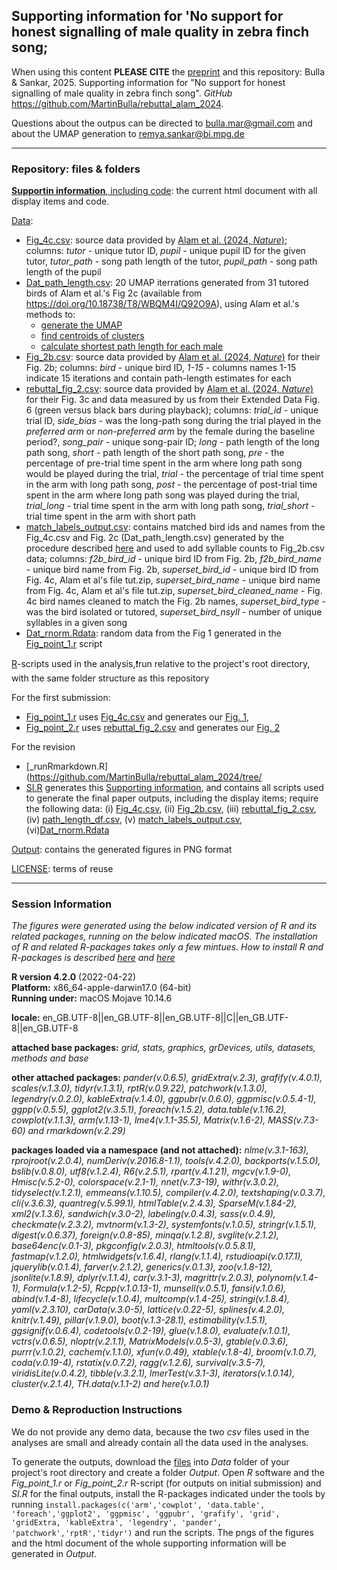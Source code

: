 ## Supporting information for 'No support for honest signalling of male quality in zebra finch song;

When using this content **PLEASE CITE** the [preprint](https://ecoevorxiv.org/repository/view/7530/) and this repository: Bulla & Sankar, 2025. Supporting information for "No support for honest signalling of male quality in zebra finch song". *GitHub* https://github.com/MartinBulla/rebuttal_alam_2024.

Questions about the outpus can be directed to bulla.mar@gmail.com and  about the UMAP generation to remya.sankar@bi.mpg.de

***

### Repository: files & folders
[**Supportin information**, including code](https://martinbulla.github.io/rebuttal_alam_2024/): the current html document with all display items and code.

[Data](Data/):
- [Fig_4c.csv](Data/Fig_4c.csv): source data provided by [Alam et al. (2024, *Nature*)](https://doi.org/10.1038/s41586-024-07207-4); columns: *tutor* - unique tutor ID, *pupil* - unique pupil ID for the given tutor, *tutor_path* - song path length of the tutor, *pupil_path* - song path length of the pupil
- [Dat_path_length.csv](Data/DAT_path_length.csv): 20 UMAP iterrations generated from 31 tutored birds of Alam et al.'s Fig 2c (available from https://doi.org/10.18738/T8/WBQM4I/Q92O9A), using Alam et al.'s methods to:
    -  [generate the UMAP](https://github.com/ymir-k/UMAP_test/blob/main/AlamTests/3-RseedTest/Scripts/generate_rseed_embeddings.ipynb)
    - [find centroids of clusters](https://github.com/ymir-k/UMAP_test/blob/main/AlamTests/3-RseedTest/Scripts/find_kmeans_centroids_of_rseed_embeddings.ipynb)
    - [calculate shortest path length for each male](https://github.com/ymir-k/UMAP_test/blob/main/AlamTests/3-RseedTest/Scripts/bird_paths_from_many_kcentroids.ipynb)
- [Fig_2b.csv](Data/Fig_2b.csv): source data provided by [Alam et al. (2024, *Nature*)](https://doi.org/10.1038/s41586-024-07207-4) for their Fig. 2b; columns: *bird* - unique bird ID, *1-15* - columns names 1-15 indicate 15 iterations and contain path-length estimates for each
- [rebuttal_fig_2.csv](Data/rebuttal_fig_2.csv): source data provided by [Alam et al. (2024, *Nature*)](https://doi.org/10.1038/s41586-024-07207-4) for their Fig. 3c and data measured by us from their Extended Data Fig. 6 (green versus black bars during playback); columns: *trial_id* - unique trial ID, *side_bias* - was the long-path song during the trial played in the *preferred arm* or *non-preferred arm* by the female during the baseline period?, *song_pair* - unique song-pair ID; *long* - path length of the long path song, *short* - path length of the short path song, *pre* - the percentage of pre-trial time spent in the arm where long path song would be played during the trial, *trial* -  the percentage of trial time spent in the arm with long path song, *post* - the percentage of post-trial time spent in the arm where long path song was played during the trial, *trial_long* - trial time spent in the arm with long path song, *trial_short* - trial time spent in the arm with short path 
- [match_labels_output.csv](Data/match_labels_output.csv): contains matched bird ids and names from the Fig_4c.csv and Fig. 2c (Dat_path_length.csv) generated by the procedure described [here](Python/create_bird_labels.pdf) and used to add syllable counts to Fig_2b.csv data; columns: *f2b_bird_id* - unique bird ID from Fig. 2b, *f2b_bird_name* - unique bird name from Fig. 2b, *superset_bird_id* - unique bird ID from Fig. 4c, Alam et al's file tut.zip, *superset_bird_name* - unique bird name from Fig. 4c, Alam et al's file tut.zip, *superset_bird_cleaned_name* - Fig. 4c bird names cleaned to match the Fig. 2b names, *superset_bird_type* - was the bird isolated or tutored, *superset_bird_nsyll* - number of unique syllables in a given song
- [Dat_rnorm.Rdata](Data/Dat_rnorm.Rdata): random data from the Fig 1 generated in the [Fig_point_1.r](R/Fig_point_1.r) script


[R](R/)-scripts used in the analysis,❗run relative to the project's root directory, with the same folder structure as this repository

For the first submission:
- [Fig_point_1.r](R/Fig_point_1.r) uses [Fig_4c.csv](Data/Fig_4c.csv) and generates our [Fig. 1](Output/Fig_point_1.png),
- [Fig_point_2.r](R/Fig_point_2.r) uses [rebuttal_fig_2.csv](Data/rebuttal_fig_2.csv) and generates our [Fig. 2](Output/Fig_point_2.png) 

For the revision
- [_runRmarkdown.R](https://github.com/MartinBulla/rebuttal_alam_2024/tree/
- [SI.R](https://github.com/MartinBulla/rebuttal_alam_2024/tree/main/R/SI.R) generates this [Supporting information](https://martinbulla.github.io/rebuttal_alam_2024/), and contains all scripts used to generate the final paper outputs, including the display items; require the following data: (i) [Fig_4c.csv](https://github.com/MartinBulla/rebuttal_alam_2024/tree/main/Data/Fig_4c.csv), (ii) [Fig_2b.csv](https://github.com/MartinBulla/rebuttal_alam_2024/tree/main/Data/Fig_2b.csv), (iii) [rebuttal_fig_2.csv](https://github.com/MartinBulla/rebuttal_alam_2024/tree/main/Data/rebuttal_fig_2.csv), (iv) [path_length_df.csv](https://github.com/MartinBulla/rebuttal_alam_2024/tree/main/Data/path_length_df.csv), (v) [match_labels_output.csv](https://github.com/MartinBulla/rebuttal_alam_2024/tree/main/Data/match_labels_output.csv), (vi)[Dat_rnorm.Rdata](Data/Dat_rnorm.Rdata)

[Output](Output/): contains the generated figures in PNG format

[LICENSE](LICENSE.txt): terms of reuse

***

### Session Information
*The figures were generated using the below indicated version of R and its related packages, running on the below indicated macOS. The installation of R and related R-packages takes only a few mintues. How to install R and R-packages is described [here](https://rstudio-education.github.io/hopr/starting.html) and [here](https://rstudio-education.github.io/hopr/packages2.html#installing-packages)*

**R version 4.2.0** (2022-04-22)  
**Platform:** x86_64-apple-darwin17.0 (64-bit)  
**Running under:** macOS Mojave 10.14.6  

**locale:** en_GB.UTF-8||en_GB.UTF-8||en_GB.UTF-8||C||en_GB.UTF-8||en_GB.UTF-8

**attached base packages:** *grid, stats, graphics, grDevices, utils, datasets, methods and base*

**other attached packages:**
*pander(v.0.6.5), gridExtra(v.2.3), grafify(v.4.0.1), scales(v.1.3.0), tidyr(v.1.3.1), rptR(v.0.9.22), patchwork(v.1.3.0), legendry(v.0.2.0), kableExtra(v.1.4.0), ggpubr(v.0.6.0), ggpmisc(v.0.5.4-1), ggpp(v.0.5.5), ggplot2(v.3.5.1), foreach(v.1.5.2), data.table(v.1.16.2), cowplot(v.1.1.3), arm(v.1.13-1), lme4(v.1.1-35.5), Matrix(v.1.6-2), MASS(v.7.3-60) and rmarkdown(v.2.29)*

**packages loaded via a namespace (and not attached):** 
*nlme(v.3.1-163), rprojroot(v.2.0.4), numDeriv(v.2016.8-1.1), tools(v.4.2.0), backports(v.1.5.0), bslib(v.0.8.0), utf8(v.1.2.4), R6(v.2.5.1), rpart(v.4.1.21), mgcv(v.1.9-0), Hmisc(v.5.2-0), colorspace(v.2.1-1), nnet(v.7.3-19), withr(v.3.0.2), tidyselect(v.1.2.1), emmeans(v.1.10.5), compiler(v.4.2.0), textshaping(v.0.3.7), cli(v.3.6.3), quantreg(v.5.99.1), htmlTable(v.2.4.3), SparseM(v.1.84-2), xml2(v.1.3.6), sandwich(v.3.0-2), labeling(v.0.4.3), sass(v.0.4.9), checkmate(v.2.3.2), mvtnorm(v.1.3-2), systemfonts(v.1.0.5), stringr(v.1.5.1), digest(v.0.6.37), foreign(v.0.8-85), minqa(v.1.2.8), svglite(v.2.1.2), base64enc(v.0.1-3), pkgconfig(v.2.0.3), htmltools(v.0.5.8.1), fastmap(v.1.2.0), htmlwidgets(v.1.6.4), rlang(v.1.1.4), rstudioapi(v.0.17.1), jquerylib(v.0.1.4), farver(v.2.1.2), generics(v.0.1.3), zoo(v.1.8-12), jsonlite(v.1.8.9), dplyr(v.1.1.4), car(v.3.1-3), magrittr(v.2.0.3), polynom(v.1.4-1), Formula(v.1.2-5), Rcpp(v.1.0.13-1), munsell(v.0.5.1), fansi(v.1.0.6), abind(v.1.4-8), lifecycle(v.1.0.4), multcomp(v.1.4-25), stringi(v.1.8.4), yaml(v.2.3.10), carData(v.3.0-5), lattice(v.0.22-5), splines(v.4.2.0), knitr(v.1.49), pillar(v.1.9.0), boot(v.1.3-28.1), estimability(v.1.5.1), ggsignif(v.0.6.4), codetools(v.0.2-19), glue(v.1.8.0), evaluate(v.1.0.1), vctrs(v.0.6.5), nloptr(v.2.1.1), MatrixModels(v.0.5-3), gtable(v.0.3.6), purrr(v.1.0.2), cachem(v.1.1.0), xfun(v.0.49), xtable(v.1.8-4), broom(v.1.0.7), coda(v.0.19-4), rstatix(v.0.7.2), ragg(v.1.2.6), survival(v.3.5-7), viridisLite(v.0.4.2), tibble(v.3.2.1), lmerTest(v.3.1-3), iterators(v.1.0.14), cluster(v.2.1.4), TH.data(v.1.1-2) and here(v.1.0.1)*  

### Demo & Reproduction Instructions
We do not provide any demo data, because the two *csv* files used in the analyses are small and already contain all the data used in the analyses. 

To generate the outputs, download the [files](Data/) into *Data* folder of your project's root directory and create a folder *Output*. Open *R* software and the *Fig_point_1.r* or  *Fig_point_2.r* R-script (for outputs on initial submission) and *SI.R* for the final outputs, install the R-packages indicated under the tools by running `install.packages(c('arm','cowplot', 'data.table', 'foreach','ggplot2', 'ggpmisc', 'ggpubr', 'grafify', 'grid', 'gridExtra, 'kableExtra', 'legendry', 'pander', 'patchwork','rptR','tidyr')` and run the scripts. The pngs of the figures and the html document of the whole supporting information will be generated in *Output*.
